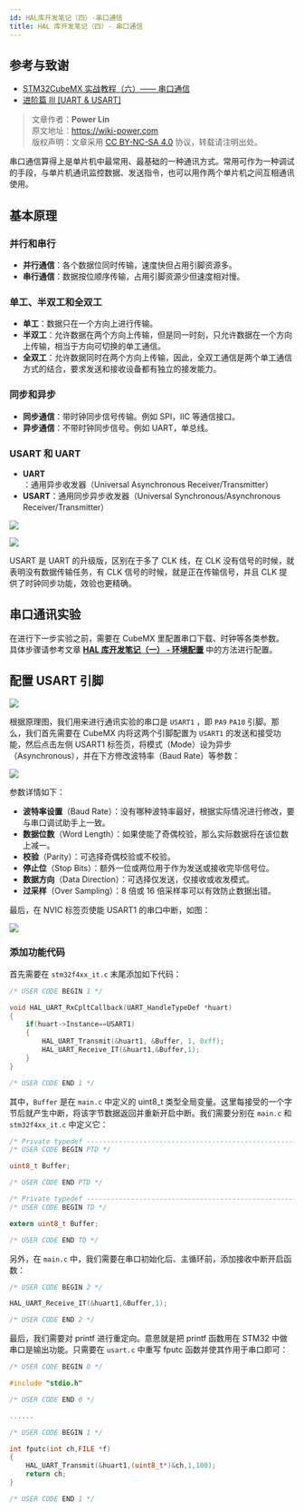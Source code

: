```yaml
---
id: HAL库开发笔记（四）-串口通信
title: HAL 库开发笔记（四）- 串口通信
---
```


## 参考与致谢 

- [STM32CubeMX 实战教程（六）—— 串口通信](https://blog.csdn.net/weixin_43892323/article/details/105339949)
- [进阶篇 III [UART & USART]](https://alchemicronin.github.io/posts/b4c69a89/#1-0-%E4%BB%80%E4%B9%88%E6%98%AFUART%E5%92%8CUSART%EF%BC%9F%E6%9C%89%E4%BB%80%E4%B9%88%E5%8C%BA%E5%88%AB%E5%98%9B%EF%BC%9F)



> 文章作者：**Power Lin**  
> 原文地址：<https://wiki-power.com>  
> 版权声明：文章采用 [CC BY-NC-SA 4.0](https://creativecommons.org/licenses/by/4.0/deed.zh) 协议，转载请注明出处。

串口通信算得上是单片机中最常用、最基础的一种通讯方式。常用可作为一种调试的手段，与单片机通讯监控数据、发送指令，也可以用作两个单片机之间互相通讯使用。

## 基本原理

### 并行和串行

- **并行通信**：各个数据位同时传输，速度快但占用引脚资源多。
- **串行通信**：数据按位顺序传输，占用引脚资源少但速度相对慢。

### 单工、半双工和全双工

- **单工**：数据只在一个方向上进行传输。
- **半双工**：允许数据在两个方向上传输，但是同一时刻，只允许数据在一个方向上传输，相当于方向可切换的单工通信。
- **全双工**：允许数据同时在两个方向上传输，因此，全双工通信是两个单工通信方式的结合，要求发送和接收设备都有独立的接发能力。

### 同步和异步

- **同步通信**：带时钟同步信号传输。例如 SPI，IIC 等通信接口。
- **异步通信**：不带时钟同步信号。例如 UART，单总线。

### USART 和 UART 

- **UART**：通用异步收发器（Universal Asynchronous Receiver/Transmitter）
- **USART**：通用同步异步收发器（Universal Synchronous/Asynchronous Receiver/Transmitter）

![](https://wiki-media-1253965369.cos.ap-guangzhou.myqcloud.com/img/20210207095411.png)

![](https://wiki-media-1253965369.cos.ap-guangzhou.myqcloud.com/img/20210207095433.png)

USART 是 UART 的升级版，区别在于多了 CLK 线，在 CLK 没有信号的时候，就表明没有数据传输任务，有 CLK 信号的时候，就是正在传输信号，并且 CLK 提供了时钟同步功能，效验也更精确。

## 串口通讯实验

在进行下一步实验之前，需要在 CubeMX 里配置串口下载、时钟等各类参数。  
具体步骤请参考文章 [**HAL 库开发笔记（一） - 环境配置**](https://wiki-power.com/HAL%E5%BA%93%E5%BC%80%E5%8F%91%E7%AC%94%E8%AE%B0%EF%BC%88%E4%B8%80%EF%BC%89-%E7%8E%AF%E5%A2%83%E9%85%8D%E7%BD%AE#%E9%A1%B9%E7%9B%AE%E7%9A%84%E9%85%8D%E7%BD%AE) 中的方法进行配置。

## 配置 USART 引脚

![](https://wiki-media-1253965369.cos.ap-guangzhou.myqcloud.com/img/20210207100329.png)

根据原理图，我们用来进行通讯实验的串口是 `USART1` ，即 `PA9` `PA10` 引脚。那么，我们首先需要在 CubeMX 内将这两个引脚配置为 `USART1` 的发送和接受功能，然后点击左侧 USART1 标签页，将模式（Mode）设为异步（Asynchronous），并在下方修改波特率（Baud Rate）等参数：

![](https://wiki-media-1253965369.cos.ap-guangzhou.myqcloud.com/img/20210207100941.png)

参数详情如下：

- **波特率设置**（Baud Rate）：没有哪种波特率最好，根据实际情况进行修改，要与串口调试助手上一致。
- **数据位数**（Word Length）：如果使能了奇偶校验，那么实际数据将在该位数上减一。
- **校验**（Parity）：可选择奇偶校验或不校验。
- **停止位**（Stop Bits）：额外一位或两位用于作为发送或接收完毕信号位。
- **数据方向**（Data Direction）：可选择仅发送，仅接收或收发模式。
- **过采样**（Over Sampling）：8 倍或 16 倍采样率可以有效防止数据出错。

最后，在 NVIC 标签页使能 USART1 的串口中断，如图：

![](https://wiki-media-1253965369.cos.ap-guangzhou.myqcloud.com/img/20210207104641.png)

### 添加功能代码


首先需要在 `stm32f4xx_it.c` 末尾添加如下代码：

```c title="stm32f4xx_it.c"
/* USER CODE BEGIN 1 */

void HAL_UART_RxCpltCallback(UART_HandleTypeDef *huart)
{
    if(huart->Instance==USART1)
    {
        HAL_UART_Transmit(&huart1, &Buffer, 1, 0xff);
        HAL_UART_Receive_IT(&huart1,&Buffer,1);
    }
}

/* USER CODE END 1 */
```

其中，`Buffer` 是在 `main.c` 中定义的 uint8_t 类型全局变量。这里每接受的一个字节后就产生中断，将该字节数据返回并重新开启中断。我们需要分别在 `main.c` 和 `stm32f4xx_it.c` 中定义它：

```c title="main.c"
/* Private typedef -----------------------------------------------------------*/
/* USER CODE BEGIN PTD */

uint8_t Buffer;

/* USER CODE END PTD */
```

```c stm32f4xx_it.c"
/* Private typedef -----------------------------------------------------------*/
/* USER CODE BEGIN TD */

extern uint8_t Buffer;

/* USER CODE END TD */

```



另外，在 `main.c` 中，我们需要在串口初始化后、主循环前，添加接收中断开启函数：

```c title="main.c"
/* USER CODE BEGIN 2 */

HAL_UART_Receive_IT(&huart1,&Buffer,1);

/* USER CODE END 2 */
```

最后，我们需要对 printf 进行重定向。意思就是把 printf 函数用在 STM32 中做串口是输出功能。只需要在 `usart.c` 中重写 fputc 函数并使其作用于串口即可：
```c title="usart.c"
/* USER CODE BEGIN 0 */

#include "stdio.h"

/* USER CODE END 0 */

......

/* USER CODE BEGIN 1 */

int fputc(int ch,FILE *f)
{
	HAL_UART_Transmit(&huart1,(uint8_t*)&ch,1,100);
	return ch;
}

/* USER CODE END 1 */
```
